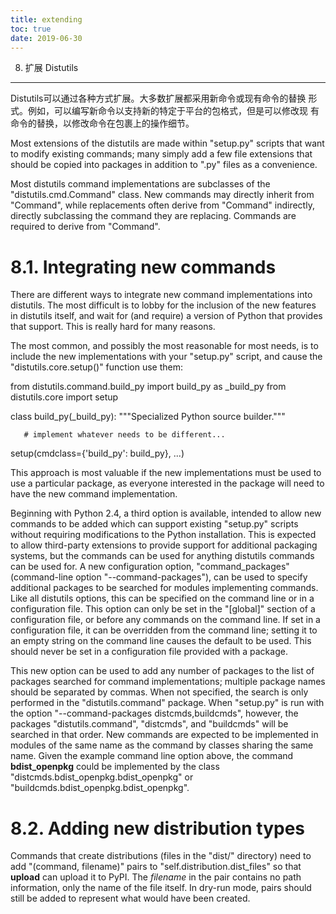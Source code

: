 ```yaml
---
title: extending
toc: true
date: 2019-06-30
---
```

8. 扩展 Distutils
*****************

Distutils可以通过各种方式扩展。大多数扩展都采用新命令或现有命令的替换
形式。例如，可以编写新命令以支持新的特定于平台的包格式，但是可以修改现
有命令的替换，以修改命令在包裹上的操作细节。

Most extensions of the distutils are made within "setup.py" scripts
that want to modify existing commands; many simply add a few file
extensions that should be copied into packages in addition to ".py"
files as a convenience.

Most distutils command implementations are subclasses of the
"distutils.cmd.Command" class.  New commands may directly inherit from
"Command", while replacements often derive from "Command" indirectly,
directly subclassing the command they are replacing.  Commands are
required to derive from "Command".


8.1. Integrating new commands
=============================

There are different ways to integrate new command implementations into
distutils.  The most difficult is to lobby for the inclusion of the
new features in distutils itself, and wait for (and require) a version
of Python that provides that support.  This is really hard for many
reasons.

The most common, and possibly the most reasonable for most needs, is
to include the new implementations with your "setup.py" script, and
cause the "distutils.core.setup()" function use them:

   from distutils.command.build_py import build_py as _build_py
   from distutils.core import setup

   class build_py(_build_py):
       """Specialized Python source builder."""

       # implement whatever needs to be different...

   setup(cmdclass={'build_py': build_py},
         ...)

This approach is most valuable if the new implementations must be used
to use a particular package, as everyone interested in the package
will need to have the new command implementation.

Beginning with Python 2.4, a third option is available, intended to
allow new commands to be added which can support existing "setup.py"
scripts without requiring modifications to the Python installation.
This is expected to allow third-party extensions to provide support
for additional packaging systems, but the commands can be used for
anything distutils commands can be used for.  A new configuration
option, "command_packages" (command-line option "--command-packages"),
can be used to specify additional packages to be searched for modules
implementing commands.  Like all distutils options, this can be
specified on the command line or in a configuration file.  This option
can only be set in the "[global]" section of a configuration file, or
before any commands on the command line.  If set in a configuration
file, it can be overridden from the command line; setting it to an
empty string on the command line causes the default to be used.  This
should never be set in a configuration file provided with a package.

This new option can be used to add any number of packages to the list
of packages searched for command implementations; multiple package
names should be separated by commas.  When not specified, the search
is only performed in the "distutils.command" package.  When "setup.py"
is run with the option "--command-packages distcmds,buildcmds",
however, the packages "distutils.command", "distcmds", and "buildcmds"
will be searched in that order.  New commands are expected to be
implemented in modules of the same name as the command by classes
sharing the same name.  Given the example command line option above,
the command **bdist_openpkg** could be implemented by the class
"distcmds.bdist_openpkg.bdist_openpkg" or
"buildcmds.bdist_openpkg.bdist_openpkg".


8.2. Adding new distribution types
==================================

Commands that create distributions (files in the "dist/" directory)
need to add "(command, filename)" pairs to
"self.distribution.dist_files" so that **upload** can upload it to
PyPI.  The *filename* in the pair contains no path information, only
the name of the file itself.  In dry-run mode, pairs should still be
added to represent what would have been created.
